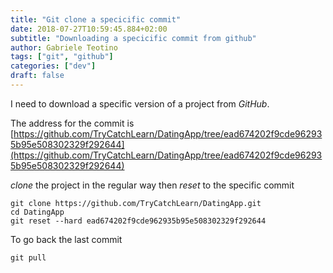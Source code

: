 ```yaml
---
title: "Git clone a specicific commit"
date: 2018-07-27T10:59:45.884+02:00
subtitle: "Downloading a specicific commit from github"
author: Gabriele Teotino
tags: ["git", "github"]
categories: ["dev"]
draft: false
---
```


I need to download a specific version of a project from *GitHub*.

<!--more-->

The address for the commit is [https://github.com/TryCatchLearn/DatingApp/tree/ead674202f9cde962935b95e508302329f292644](https://github.com/TryCatchLearn/DatingApp/tree/ead674202f9cde962935b95e508302329f292644)

*clone* the project in the regular way then *reset* to the specific commit

```shell
git clone https://github.com/TryCatchLearn/DatingApp.git
cd DatingApp
git reset --hard ead674202f9cde962935b95e508302329f292644
```

To go back the last commit

```shell
git pull
```
